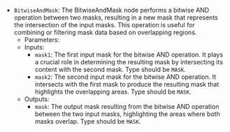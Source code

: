 - `BitwiseAndMask`: The BitwiseAndMask node performs a bitwise AND operation between two masks, resulting in a new mask that represents the intersection of the input masks. This operation is useful for combining or filtering mask data based on overlapping regions.
    - Parameters:
    - Inputs:
        - `mask1`: The first input mask for the bitwise AND operation. It plays a crucial role in determining the resulting mask by intersecting its content with the second mask. Type should be `MASK`.
        - `mask2`: The second input mask for the bitwise AND operation. It intersects with the first mask to produce the resulting mask that highlights the overlapping areas. Type should be `MASK`.
    - Outputs:
        - `mask`: The output mask resulting from the bitwise AND operation between the two input masks, highlighting the areas where both masks overlap. Type should be `MASK`.
